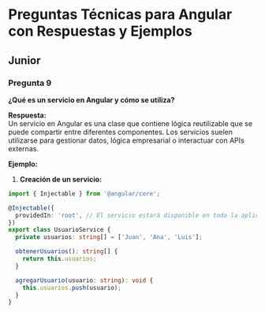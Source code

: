 # Preguntas Técnicas para Angular con Respuestas y Ejemplos

## Junior

### Pregunta 9  
**¿Qué es un servicio en Angular y cómo se utiliza?**

**Respuesta:**  
Un servicio en Angular es una clase que contiene lógica reutilizable que se puede compartir entre diferentes componentes. Los servicios suelen utilizarse para gestionar datos, lógica empresarial o interactuar con APIs externas.  

**Ejemplo:**  

1. **Creación de un servicio:**  
```typescript
import { Injectable } from '@angular/core';

@Injectable({
  providedIn: 'root', // El servicio estará disponible en toda la aplicación
})
export class UsuarioService {
  private usuarios: string[] = ['Juan', 'Ana', 'Luis'];

  obtenerUsuarios(): string[] {
    return this.usuarios;
  }

  agregarUsuario(usuario: string): void {
    this.usuarios.push(usuario);
  }
}
